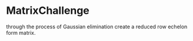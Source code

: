 # MatrixChallenge
through the process of Gaussian elimination create a reduced row echelon form matrix.
